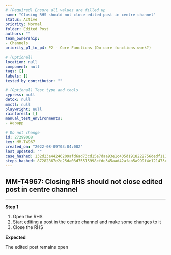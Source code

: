 ```yaml
---
# (Required) Ensure all values are filled up
name: "Closing RHS should not close edited post in centre channel"
status: Active
priority: Normal
folder: Edited Post
authors: ""
team_ownership:
- Channels
priority_p1_to_p4: P2 - Core Functions (Do core functions work?)

# (Optional)
location: null
component: null
tags: []
labels: []
tested_by_contributor: ""

# (Optional) Test type and tools
cypress: null
detox: null
mmctl: null
playwright: null
rainforest: []
manual_test_environments:
- Webapp

# Do not change
id: 27299008
key: MM-T4967
created_on: "2022-08-09T03:04:00Z"
last_updated: ""
case_hashed: 132d23a44246209afd6ad73cd15e7daa93e1c405d1918222756dedf111077c02d37ea650e363d8f11be080bd60068786
steps_hashed: 87282867e2e25da03d75515998cfde345aad42afab5a999f4e121473c3315db23886dad14e0e82e9946c58d5a994eaa0
---
```


<!-- (Auto-generated) Based on frontmatter's "key" and "name" -->

## MM-T4967: Closing RHS should not close edited post in centre channel

---

**Step 1**

1. Open the RHS
2. Start editing a post in the centre channel and make some changes to it
3. Close the RHS

**Expected**

The edited post remains open
